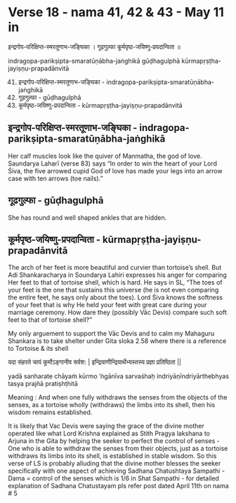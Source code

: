 # Verse 18 - nama 41, 42 & 43 - May 11 in

इन्द्रगोप-परिक्षिप्त-स्मरतूणाभ-जङ्घिका ।
गूढगुल्फा कूर्मपृष्ठ-जयिष्णु-प्रपदान्विता ॥

indragopa-parikṣipta-smaratūṇābha-jaṅghikā 
gūḍhagulphā kūrmapṛṣṭha-jayiṣṇu-prapadānvitā

41. इन्द्रगोप-परिक्षिप्त-स्मरतूणाभ-जङ्घिका  -  indragopa-parikṣipta-smaratūṇābha-jaṅghikā 
42. गूढगुल्फा  - gūḍhagulphā 
43. कूर्मपृष्ठ-जयिष्णु-प्रपदान्विता - kūrmapṛṣṭha-jayiṣṇu-prapadānvitā

## इन्द्रगोप-परिक्षिप्त-स्मरतूणाभ-जङ्घिका  -  indragopa-parikṣipta-smaratūṇābha-jaṅghikā

Her calf muscles look like the quiver of Manmatha, the god of love. Saundarya Laharī (verse 83) says “In order to win the heart of your Lord Śiva, the five arrowed cupid God of love has made your legs into an arrow case with ten arrows (toe nails).”

## गूढगुल्फा  - gūḍhagulphā

She has round and well shaped ankles that are hidden.

## कूर्मपृष्ठ-जयिष्णु-प्रपदान्विता - kūrmapṛṣṭha-jayiṣṇu-prapadānvitā

The arch of her feet is more beautiful and curvier than tortoise’s shell. But Adi Shankaracharya in Soundarya Lahiri expresses his anger for comparing Her feet to that of tortoise shell, which is hard. He says in SL,  “The toes of your feet is the one that sustains this universe (he is not even comparing the entire feet, he says only about the toes). Lord Śiva knows the softness of your feet that is why He held your feet with great care during your marriage ceremony. How dare they (possibly Vāc Devis) compare such soft feet to that of tortoise shell?” 

My only arguement to support the Vāc Devis and to calm my Mahaguru Shankara is to take shelter under Gita sloka 2.58 where there is a reference to Tortoise & its shell 

यदा संहरते चायं कूर्मोऽङ्गानीव सर्वश: |
इन्द्रियाणीन्द्रियार्थेभ्यस्तस्य प्रज्ञा प्रतिष्ठिता ||

yadā sanharate chāyaṁ kūrmo ’ṅgānīva sarvaśhaḥ
indriyāṇīndriyārthebhyas tasya prajñā pratiṣhṭhitā

Meaning : And when one fully withdraws the senses from the objects of the senses, as a tortoise wholly (withdraws) the limbs into its shell, then his wisdom remains established.

It is likely that Vac Devis were saying the grace of the divine mother operated like what Lord Krishna explained as Stith Pragya lakshana to Arjuna in the Gita by helping the seeker to perfect the control of senses - One who is able to withdraw the senses from their objects, just as a tortoise withdraws its limbs into its shell, is established in stable wisdom.  So this verse of LS is probably alluding that the divine mother blesses the seeker specifically with one aspect of achieving Sadhana Chatushtaya Sampathi - Dama = control of the senses which is 1/6 in Shat Sampathi - for detailed explanation of Sadhana Chatustayam pls refer post dated April 11th on nama # 5
